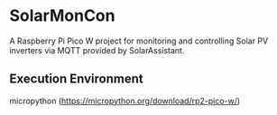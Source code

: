 # SolarMonCon
A Raspberry Pi Pico W project for monitoring and controlling Solar PV inverters via MQTT provided by SolarAssistant.

## Execution Environment
micropython (https://micropython.org/download/rp2-pico-w/)